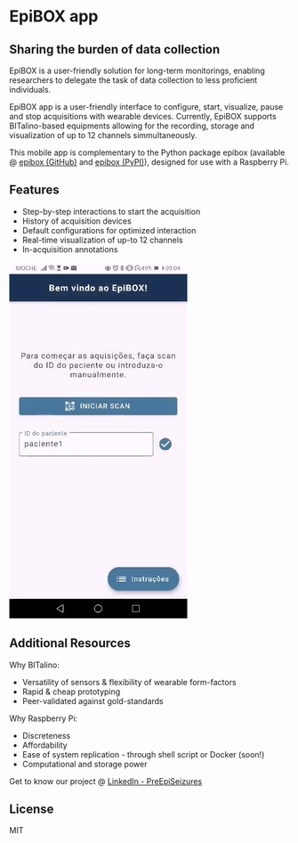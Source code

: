 # EpiBOX app
## Sharing the burden of data collection

EpiBOX is a user-friendly solution for long-term monitorings, enabling researchers to delegate the task of data collection to less proficient individuals.

EpiBOX app is a user-friendly interface to configure, start, visualize, pause and stop acquisitions with wearable devices. Currently, EpiBOX supports BITalino-based equipments allowing for the recording, storage and visualization of up to 12 channels simmultaneously. 

This mobile app is complementary to the Python package epibox (available @ [epibox (GitHub)](https://github.com/anascacais/epibox) and [epibox (PyPI)](https://pypi.org/project/epibox/)), designed for use with a Raspberry Pi.

## Features

- Step-by-step interactions to start the acquisition
- History of acquisition devices
- Default configurations for optimized interaction
- Real-time visualization of up-to 12 channels
- In-acquisition annotations

![](intro-gif.gif)

## Additional Resources

Why BITalino: 
 - Versatility of sensors & flexibility of wearable form-factors
 - Rapid & cheap prototyping
 - Peer-validated against gold-standards

Why Raspberry Pi:
 - Discreteness
 - Affordability 
 - Ease of system replication - through shell script or Docker (soon!)
 - Computational and storage power

Get to know our project @ [LinkedIn - PreEpiSeizures](https://www.linkedin.com/feed/update/urn:li:activity:6787017108631941120/)



## License

MIT
